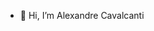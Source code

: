 - 👋 Hi, I’m Alexandre Cavalcanti

<!---
alexandrecavalcantti/alexandrecavalcantti is a ✨ special ✨ repository because its `README.md` (this file) appears on your GitHub profile.
You can click the Preview link to take a look at your changes.
--->
